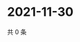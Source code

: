 # 2021-11-30

共 0 条

<!-- BEGIN WEIBO -->
<!-- 最后更新时间 Tue Nov 30 2021 04:12:22 GMT+0800 (China Standard Time) -->

<!-- END WEIBO -->
